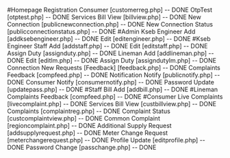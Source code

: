 #Homepage
	Registration
		Consumer [customerreg.php] -- DONE
			OtpTest [otptest.php] -- DONE
	Services
		Bill View [billview.php] -- DONE
		New Connection [publicnewconnection.php] -- DONE
		New Connection Status [publicconnectionstatus.php] -- DONE
#Admin
	Kseb Engineer
		Add [addksebengineer.php] -- DONE
		Edit [editengineer.php] -- DONE
#Kseb Engineer
	Staff
		Add [addstaff.php] -- DONE
		Edit [editstaff.php] -- DONE
		Assign Duty [assignduty.php] -- DONE
	Lineman
		Add [addlineman.php] -- DONE
		Edit [editlm.php] -- DONE
		Assign Duty [assigndutylm.php] -- DONE
	Connection
		New Requests [Feedback] [feedback.php] -- DONE
	Complaints
		Feedback [compfeed.php] -- DONE
	Notification
		Notify [publicnotify.php] -- DONE
		Consumer Notify [consumernotify.php] -- DONE
	Password Update [updatepass.php] -- DONE
#Staff
	Bill
		Add [addbill.php] -- DONE
#Lineman
	Complaints
		Feedback [compfeed.php] -- DONE
#Consumer
	Live Complaints [livecomplaint.php] -- DONE
	Services
		Bill View [custbillview.php] -- DONE
		Complaints [complaintreg.php] -- DONE
		Complaint Status [custcomplaintview.php] -- DONE
		Common Complaint [regioncomplaint.php] -- DONE
		Additional Supply Request [addsupplyrequest.php] -- DONE
		Meter Change Request [meterchangerequest.php] -- DONE
	Profile
		Update [editprofile.php] -- DONE
		Password Change [passchange.php] -- DONE
